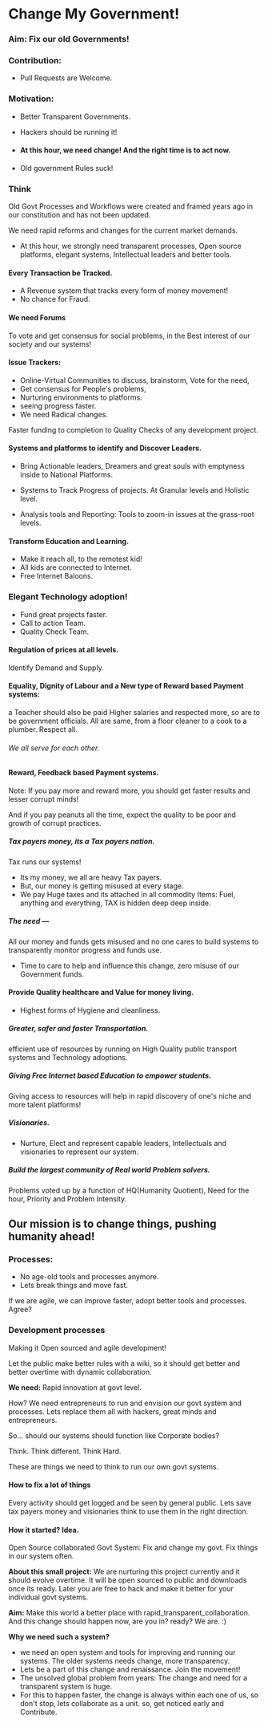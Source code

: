 Change My Government!
============


### Aim: Fix our old Governments! 

### Contribution:
- Pull Requests are Welcome.

### Motivation: 
- Better Transparent Governments.
- Hackers should be running it!

- #### At this hour, we need change! And the right time is to act now.

- Old government Rules suck! 

### Think

  Old Govt Processes and Workflows were created and framed years ago in our 
constitution and has not been updated. 

We need rapid reforms and changes for the current market demands.

- At this hour, we strongly need transparent processes, Open source platforms, elegant systems, 
Intellectual leaders and better tools.

#### Every Transaction be Tracked.

- A Revenue system that tracks every form of money movement! 
- No chance for Fraud.

#### We need Forums 
To vote and get consensus for social problems, in the Best interest of our society and our systems!

#### Issue Trackers:
 - Online-Virtual Communities to discuss, brainstorm, Vote for the need, 
 - Get consensus for People's problems, 
 - Nurturing environments to platforms. 
 - seeing progress faster. 
 - We need Radical changes.

Faster funding to completion to Quality Checks of any development project.

#### Systems and platforms to identify and Discover Leaders.

- Bring Actionable leaders, Dreamers and great souls with emptyness inside to National Platforms.

- Systems to Track Progress of projects.
At Granular levels and Holistic level.

- Analysis tools and Reporting:
Tools to zoom-in issues at the grass-root levels.

#### Transform Education and Learning. 
- Make it reach all, to the remotest kid!
- All kids are connected to Internet.
- Free Internet Baloons.

### Elegant Technology adoption!
- Fund great projects faster.
- Call to action Team.
- Quality Check Team.

#### Regulation of prices at all levels. 
Identify Demand and Supply.

#### Equality, Dignity of Labour and a New type of Reward based Payment systems: 

a Teacher should also be paid Higher salaries and respected more, 
so are to be government officials. All are same, from a floor cleaner to a cook to a plumber.
Respect all. 
###### We all serve for each other.

#### Reward, Feedback based Payment systems.

Note: If you pay more and reward more, you should get faster results and lesser corrupt minds! 

And if you pay peanuts all the time, expect the quality to be poor and growth of corrupt practices.

##### Tax payers money, its a Tax payers nation. 

Tax runs our systems!

- Its my money, we all are heavy Tax payers.
- But, our money is getting misused at every stage.
- We pay Huge taxes and its attached in all commodity Items: Fuel, anything and everything, 
TAX is hidden deep deep inside.

##### The need — 

All our money and funds gets misused and no one cares to build systems to transparently monitor progress and 
funds use.

- Time to care to help and influence this change, zero misuse of our Government funds.

#### Provide Quality healthcare and Value for money living.

- Highest forms of Hygiene and cleanliness.

##### Greater, safer and faster Transportation.

efficient use of resources by running on High Quality public transport systems and Technology adoptions.

##### Giving Free Internet based Education to empower students.

Giving access to resources will help in rapid discovery of one's niche and more talent platforms!

##### Visionaries.

- Nurture, Elect and represent capable leaders, Intellectuals and visionaries to represent our system. 

##### Build the largest community of Real world Problem solvers. 

Problems voted up by a function of HQ(Humanity Quotient), Need for the hour, Priority and Problem Intensity.

## Our mission is to change things, pushing humanity ahead!

### Processes:

- No age-old tools and processes anymore. 
- Lets break things and move fast.

If we are agile, we can improve faster, adopt better tools and processes. Agree?

### Development processes 
Making it Open sourced and agile development!

Let the public make better rules with a wiki, so it should get better and better overtime with 
dynamic collaboration.

**We need:** 
Rapid innovation at govt level. 

How? 
We need entrepreneurs to run and envision our govt system and processes.
Lets replace them all with hackers, great minds and entrepreneurs. 

So... should our systems should function like Corporate bodies?

Think. 
Think different. 
Think Hard.

These are things we need to think to run our own govt systems.

#### How to fix a lot of things
Every activity should get logged and be seen by general public.
Lets save tax payers money and visionaries think to use them in the right direction.

#### How it started? Idea.
Open Source collaborated Govt System: Fix and change my govt. 
Fix things in our system often. 

**About this small project:**
We are nurturing this project currently and it should evolve overtime.
It will be open sourced to public and downloads once its ready. 
Later you are free to hack and make it better for your individual govt systems. 

**Aim:**
Make this world a better place with rapid_transparent_collaboration.
And this change should happen now, are you in? ready? 
We are. :)

**Why we need such a system?**

- we need an open system and tools for improving and running our systems. The older systems needs change, more transparency.
- Lets be a part of this change and renaissance. Join the movement! 
- The unsolved global problem from years: The change and need for a transparent system is huge. 
- For this to happen faster, the change is always within each one of us, so don't stop, lets collaborate as a unit. 
so, get noticed early and Contribute. 
